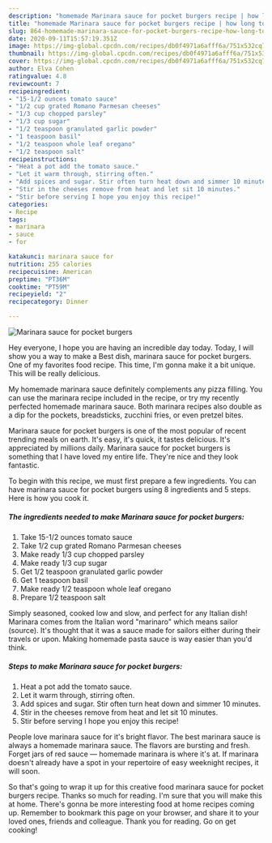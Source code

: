 ```yaml
---
description: "homemade Marinara sauce for pocket burgers recipe | how long to fry Marinara sauce for pocket burgers"
title: "homemade Marinara sauce for pocket burgers recipe | how long to fry Marinara sauce for pocket burgers"
slug: 864-homemade-marinara-sauce-for-pocket-burgers-recipe-how-long-to-fry-marinara-sauce-for-pocket-burgers
date: 2020-09-11T15:57:19.351Z
image: https://img-global.cpcdn.com/recipes/db0f4971a6afff6a/751x532cq70/marinara-sauce-for-pocket-burgers-recipe-main-photo.jpg
thumbnail: https://img-global.cpcdn.com/recipes/db0f4971a6afff6a/751x532cq70/marinara-sauce-for-pocket-burgers-recipe-main-photo.jpg
cover: https://img-global.cpcdn.com/recipes/db0f4971a6afff6a/751x532cq70/marinara-sauce-for-pocket-burgers-recipe-main-photo.jpg
author: Elva Cohen
ratingvalue: 4.8
reviewcount: 7
recipeingredient:
- "15-1/2 ounces tomato sauce"
- "1/2 cup grated Romano Parmesan cheeses"
- "1/3 cup chopped parsley"
- "1/3 cup sugar"
- "1/2 teaspoon granulated garlic powder"
- "1 teaspoon basil"
- "1/2 teaspoon whole leaf oregano"
- "1/2 teaspoon salt"
recipeinstructions:
- "Heat a pot add the tomato sauce."
- "Let it warm through, stirring often."
- "Add spices and sugar. Stir often turn heat down and simmer 10 minutes."
- "Stir in the cheeses remove from heat and let sit 10 minutes."
- "Stir before serving I hope you enjoy this recipe!"
categories:
- Recipe
tags:
- marinara
- sauce
- for

katakunci: marinara sauce for 
nutrition: 255 calories
recipecuisine: American
preptime: "PT36M"
cooktime: "PT59M"
recipeyield: "2"
recipecategory: Dinner

---
```



![Marinara sauce for pocket burgers](https://img-global.cpcdn.com/recipes/db0f4971a6afff6a/751x532cq70/marinara-sauce-for-pocket-burgers-recipe-main-photo.jpg)

Hey everyone, I hope you are having an incredible day today. Today, I will show you a way to make a Best dish, marinara sauce for pocket burgers. One of my favorites food recipe. This time, I'm gonna make it a bit unique. This will be really delicious.

My homemade marinara sauce definitely complements any pizza filling. You can use the marinara recipe included in the recipe, or try my recently perfected homemade marinara sauce. Both marinara recipes also double as a dip for the pockets, breadsticks, zucchini fries, or even pretzel bites.

Marinara sauce for pocket burgers is one of the most popular of recent trending meals on earth. It's easy, it's quick, it tastes delicious. It's appreciated by millions daily. Marinara sauce for pocket burgers is something that I have loved my entire life. They're nice and they look fantastic.


To begin with this recipe, we must first prepare a few ingredients. You can have marinara sauce for pocket burgers using 8 ingredients and 5 steps. Here is how you cook it.

<!--inarticleads1-->

##### The ingredients needed to make Marinara sauce for pocket burgers:

1. Take 15-1/2 ounces tomato sauce
1. Take 1/2 cup grated Romano Parmesan cheeses
1. Make ready 1/3 cup chopped parsley
1. Make ready 1/3 cup sugar
1. Get 1/2 teaspoon granulated garlic powder
1. Get 1 teaspoon basil
1. Make ready 1/2 teaspoon whole leaf oregano
1. Prepare 1/2 teaspoon salt


Simply seasoned, cooked low and slow, and perfect for any Italian dish! Marinara comes from the Italian word &#34;marinaro&#34; which means sailor (source). It&#39;s thought that it was a sauce made for sailors either during their travels or upon. Making homemade pasta sauce is way easier than you&#39;d think. 

<!--inarticleads2-->

##### Steps to make Marinara sauce for pocket burgers:

1. Heat a pot add the tomato sauce.
1. Let it warm through, stirring often.
1. Add spices and sugar. Stir often turn heat down and simmer 10 minutes.
1. Stir in the cheeses remove from heat and let sit 10 minutes.
1. Stir before serving I hope you enjoy this recipe!


People love marinara sauce for it&#39;s bright flavor. The best marinara sauce is always a homemade marinara sauce. The flavors are bursting and fresh. Forget jars of red sauce — homemade marinara is where it&#39;s at. If marinara doesn&#39;t already have a spot in your repertoire of easy weeknight recipes, it will soon. 

So that's going to wrap it up for this creative food marinara sauce for pocket burgers recipe. Thanks so much for reading. I'm sure that you will make this at home. There's gonna be more interesting food at home recipes coming up. Remember to bookmark this page on your browser, and share it to your loved ones, friends and colleague. Thank you for reading. Go on get cooking!
